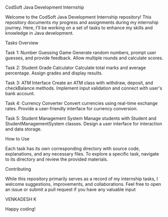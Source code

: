 CodSoft Java Development Internship

Welcome to the CodSoft Java Development Internship repository! This repository documents my progress and assignments during my internship journey. Here, I'll be working on a set of tasks to enhance my skills and knowledge in Java development.

Tasks Overview

Task 1: Number Guessing Game
Generate random numbers, prompt user guesses, and provide feedback.
Allow multiple rounds and calculate scores.

Task 2: Student Grade Calculator
Calculate total marks and average percentage.
Assign grades and display results.

Task 3: ATM Interface
Create an ATM class with withdraw, deposit, and checkBalance methods.
Implement input validation and connect with user's bank account.

Task 4: Currency Converter
Convert currencies using real-time exchange rates.
Provide a user-friendly interface for currency conversion.

Task 5: Student Management System
Manage students with Student and StudentManagementSystem classes.
Design a user interface for interaction and data storage.

How to Use

Each task has its own corresponding directory with source code, explanations, and any necessary files. To explore a specific task, navigate to its directory and review the provided materials.

Contributing

While this repository primarily serves as a record of my internship tasks, I welcome suggestions, improvements, and collaborations. Feel free to open an issue or submit a pull request if you have any valuable input

VENKADESH K

Happy coding!
